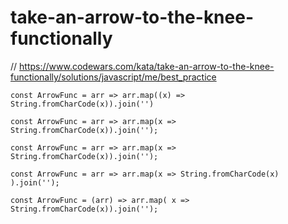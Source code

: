 # take-an-arrow-to-the-knee-functionally
// https://www.codewars.com/kata/take-an-arrow-to-the-knee-functionally/solutions/javascript/me/best_practice


```
const ArrowFunc = arr => arr.map((x) => String.fromCharCode(x)).join('')

```

```
const ArrowFunc = arr => arr.map(x => String.fromCharCode(x)).join('');
```

```
const ArrowFunc = arr => arr.map(x => String.fromCharCode(x)).join('');
```

```
const ArrowFunc = arr => arr.map(x => String.fromCharCode(x) ).join('');
```

```
const ArrowFunc = (arr) => arr.map( x => String.fromCharCode(x)).join('');
```
